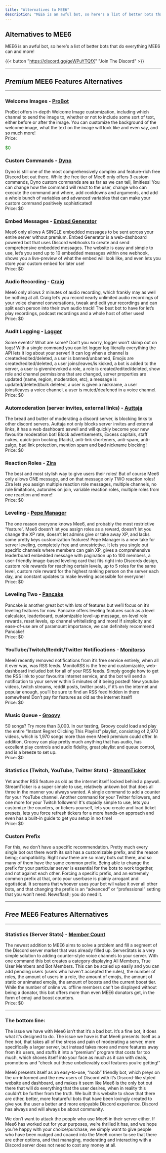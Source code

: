 ```yaml
---
title: "Alternatives to MEE6"
description: "MEE6 is an awful bot, so here's a list of better bots that do everything MEE6 can and more!"
---
```


## Alternatives to MEE6

MEE6 is an awful bot, so here's a list of better bots that do everything MEE6 can and more!

{{< button "https://discord.gg/geWPuYTQfX" "Join The Discord" >}}


___
## *Premium* MEE6 Features Alternatives
___

### Welcome Images - [ProBot](https://probot.io/)
ProBot offers in-depth Welcome Image customization, including which channel to send the image to, whether or not to include some sort of text, either before or after the image. You can customize the background of the welcome image, what the text on the image will look like and even say, and so much more! <br />
Price: <p style="color:green">$0</p>

### Custom Commands - [Dyno](https://dyno.gg/)
Dyno is still one of the most comprehensively complex and feature-rich free Discord bot out there. While the free tier of Mee6 only offers 3 custom commands, Dyno custom commands are as far as we can tell, limitless! You can change how the command will react to the user, change who can execute the command and where, add cooldowns and arguments, and add a whole bunch of variables and advanced variables that can make your custom command positively sophisticated! <br />
Price: $0

### Embed Messages - [Embed Generator](https://discord.club/)
Mee6 only allows A SINGLE embedded messages to be sent across your entire server without premium. Embed Generator is a web-dashboard powered bot that uses Discord webhooks to create and send comprehensive embedded messages. The website is easy and simple to use, let’s you send up to 10 embedded messages within one webhook, shows you a live-preview of what the embed will look like, and even lets you store your custom embed for later use! <br />
Price: $0

### Audio Recording - [Craig](https://craig.chat/home/)
Mee6 only allows 2 minutes of audio recording, which frankly may as well be nothing at all. Craig let’s you record nearly unlimited audio recordings of your voice channel conversations, tweak and edit your recordings and can split each person into their own audio track! The best bot to have for let’s play recordings, podcast recordings and a whole host of other uses! <br />
Price: $0

### Audit Logging - [Logger](https://logger.bot/)
Some events? What are some? Don’t you worry, logger won’t skimp out on logs! With a single command you can let logger log literally everything the API lets it log about your server! It can log when a channel is created/edited/deleted, a user is banned/unbanned, Emojis are created/edited/deleted, a user joins/leaves/is kicked, a bot is added to the server, a user is given/revoked a role, a role is created/edited/deleted, show role and channel permissions that are changed, server properties are updated (name, region, moderation, etc), a message is updated/deleted/bulk deleted, a user is given a nickname, a user joins/leaves a voice channel, a user is muted/deafened in a voice channel. <br />
Price: $0


### Automoderation (server invites, external links) - [Auttaja](https://auttaja.io/)
The bread and butter of moderating a discord server, is blocking links to other discord servers. Auttaja not only blocks server invites and external links, it has a web dashboard aswell and will quickly become your new favourite moderation bot! Block advertisements, Excess capitals, staff nukes, quick-join bocking (Raids), anti-link shorteners, anti-spam, anti-zalgo, bad link protection, mention spam and bad nickname blocking! <br />
Price: $0

### Reaction Roles - [Zira](https://zira.gg/)
The best and most stylish way to give users their roles! But of course Mee6 only allows ONE message, and on that message only TWO reaction roles! Zira lets you assign multiple reaction role messages, multiple channels, no role limitations, autoroles on join, variable reaction roles, multiple roles from one reaction and more! <br />
Price: $0

### Leveling - [Pepe Manager](https://pepemanager.com/)
The one reason everyone knows Mee6, and probably the most restrictive “feature”. Mee6 doesn’t let you assign roles as a reward, doesn’t let you change the XP rate, doesn’t let admins give or take away XP, and lacks some pretty keys customization features! Pepe Manager is a new take for server leveling, completely free and unrestrictive. It lets you single out specific channels where members can gain XP, gives a comprehensive leaderboard embedded message with pagination up to 100 members, a user-friendly image-based leveling card that fits right into Discords design, custom role rewards for reaching certain levels, up to 5 roles for the same level, custom role reward for the highest ranking person on the server each day, and constant updates to make leveling accessible for everyone! <br />
Price: $0

### Leveling Two - [Pancake](https://pancake.gg/commands)
Pancake is another great bot with lots of features but we’ll focus on it’s leveling features for now. Pancake offers leveling features such as a level calculator, leaderboard, customizable level-up message, on-level role rewards, reset levels, xp channel whitelisting and more! If simplicity and ease-of-use are of paramount importance, we can definitely recommend Pancake! <br />
Price: $0

### YouTube/Twitch/Reddit/Twitter Notifications - [Monitorss](https://monitorss.xyz/)
Mee6 recently removed notifications from it’s free service entirely, when all it ever was, was RSS feeds. MonitoRSS is the free and customizable, web-dashboard included bot for all of your RSS feeds. Simply google how to get the RSS link to your favourite internet service, and the bot will send a notification to your server within 5 minutes of it being posted! New youtube videos, twitch streams, reddit posts, twitter posts, if it’s on the internet and popular enough, you’ll be sure to find an RSS feed hidden in there somewhere! Don’t pay for features as old as the internet itself! <br />
Price: $0

### Music Queue - [Groovy](https://groovy.bot/commands)
50 songs? Try more than 3,000. In our testing, Groovy could load and play the entire “Instant Regret Clicking This Playlist” playlist, consisting of 2,970 videos, which is 1,970 songs more than even Mee6 premium could offer. In addition, Groovy can play pretty much anything that has audio, has excellent play controls and audio fidelity, great playlist and queue control,  and is a breeze to set up. <br />
Price: $0

### Statistics (Twitch, YouTube, Twitter Stats) - [StreamTicker](https://top.gg/bot/822117936251928586)
Yet another RSS feature as old as the internet itself locked behind a paywall. StreamTicker is a super simple to use, relatively unkown bot that does all three in the manner you always wanted. A single command to add a counter for your YouTube channel. Another command for your Twitter followers, and one more for your Twitch followers! It's stupidly simple to use, lets you customize the counters, or tickers yourself, lets you create and load ticket presets, lets you force refresh tickers for a more hands-on approach and even has a built-in guide to get you setup in no time! <br />
Price: $0

### Custom Prefix
For this, we don’t have a specific recommendation. Pretty much every single bot out there worth its salt has a customizable prefix, and the reason being; compatibility. Right now there are so many bots out there, and so many of them have the same common prefix. Being able to change the prefix for your particular server is essential for the bots to work together, and not against each other. Forcing a specific prefix, and an extremely common prefix at that, onto your userbase is plainly arrogant and egotistical. It screams that whoever uses your bot wil value it over all other bots, and that changing the prefix is an “advanced” or “professional” setting that you won’t need. Newsflash; you do need it. 

___
## *Free* MEE6 Features Alternatives
___

### Statistics (Server Stats) - [Member Count](https://serverstatsbot.com/)
The newest addition to MEE6 aims to solve a problem and fill a segment of the Discord server market that was already filled up. ServerStats is a very simple solution to adding counter-style voice channels to your server. With one command this bot creates a category displaying All Members, True User Members and Bot Members. This can be scaled up easily and you can add pending users (users who haven't accepted the rules), the number of roles, the amount of users in a role, the amount of emojis, the amount of static or animated emojis, the amount of boosts and the current boost tier. While the number of online vs. offline members can't be displayed without being a donator, this bot offers more than even MEE6 donators get, in the form of emoji and boost counters. <br />
Price: $0


___

### The bottom line:
The issue we have with Mee6 isn’t that it’s a bad bot. It’s a fine bot, it does what it’s designed to do. The issue we have is that Mee6 presents itself as a free bot, that takes all of the stress and pain of moderating a server, more specifically a larger server, but instead takes more and more features away from it’s users, and stuffs it into a “premium” program that costs far too much, which shoves itself into your face as much as it can with deals, promotions and “check out these unbelievably cool features you’re getting!”
	
Mee6 presents itself as an easy-to-use, “noob” friendly bot, which preys on the un-informed and the new users of Discord with it’s Discord-like styled website and dashboard, and makes it seem like Mee6 is the only bot out there that will do everything that the user desires, when in reality this couldn’t be further from the truth. We built this website to show that there are other, better, more featureful bots that have been lovingly created to give you the user a better and more enjoyable Discord experience. Discord has always and will always be about community. 
	
We don’t want to attack the people who use Mee6 in their server either. If Mee6 has worked out for your purposes, we’re thrilled it has, and we hope you’re happy with your choice/purchase, we simply want to give people who have been nudged and coaxed into the Mee6 corner to see that there are other options, and that managing, moderating and interacting with a Discord server does not need to cost any money at all.
